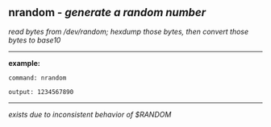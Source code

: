 ‎
=

## nrandom - *generate a random number*

*read bytes from /dev/random; hexdump those bytes, then convert those bytes to base10*

--------------------------------------------------------------

**example:**

    command: nrandom

    output: 1234567890

--------------------------------------------------------------

*exists due to inconsistent behavior of $RANDOM*
